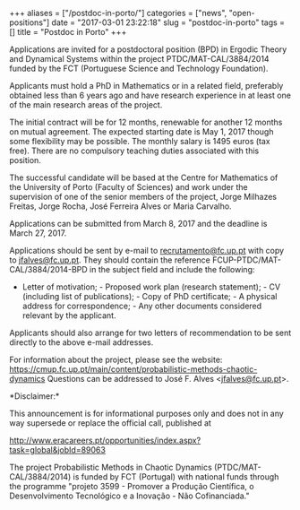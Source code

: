 +++
aliases = ["/postdoc-in-porto/"]
categories = ["news", "open-positions"]
date = "2017-03-01 23:22:18"
slug = "postdoc-in-porto"
tags = []
title = "Postdoc in Porto"
+++

Applications are invited for a postdoctoral position (BPD) in Ergodic
Theory and Dynamical Systems within the project PTDC/MAT-CAL/3884/2014
funded by the FCT (Portuguese Science and Technology Foundation).

Applicants must hold a PhD in Mathematics or in a related field,
preferably obtained less than 6 years ago and have research experience
in at least one of the main research areas of the project.

The initial contract will be for 12 months, renewable for another 12
months on mutual agreement. The expected starting date is May
1, 2017 though some flexibility may be possible. The
monthly salary is 1495 euros (tax free). There are no compulsory
teaching duties associated with this position.

The successful candidate will be based at the Centre for Mathematics of
the University of Porto (Faculty of Sciences) and work under the
supervision of one of the senior members of the project, Jorge Milhazes
Freitas, Jorge Rocha, José Ferreira Alves or Maria Carvalho.

Applications can be submitted from March 8, 2017 and
the deadline is March 27, 2017.

Applications should be sent by e-mail to [recrutamento@fc.up.pt](recrutamento@fc.up.pt) with
copy to [jfalves@fc.up.pt](jfalves@fc.up.pt). They should contain the reference
FCUP-PTDC/MAT-CAL/3884/2014-BPD in the subject field and include the
following:

- Letter of motivation; - Proposed work plan (research statement); - CV
(including list of publications); - Copy of PhD certificate; - A
physical address for correspondence; - Any other documents considered
relevant by the applicant.

Applicants should also arrange for two letters of recommendation to be
sent directly to the above e-mail addresses.

For information about the project, please see the website:
<https://cmup.fc.up.pt/main/content/probabilistic-methods-chaotic-dynamics>
Questions can be addressed to José F. Alves &lt;[jfalves@fc.up.pt](jfalves@fc.up.pt)&gt;.

\*Disclaimer:\*

This announcement is for informational purposes only and does not in any
way supersede or replace the official call, published at

<http://www.eracareers.pt/opportunities/index.aspx?task=global&jobId=89063>

The project Probabilistic Methods in Chaotic Dynamics
(PTDC/MAT-CAL/3884/2014) is funded by FCT (Portugal) with national funds
through the programme "projeto 3599 - Promover a Produção Científica, o
Desenvolvimento Tecnológico e a Inovação - Não Cofinanciada."

 
